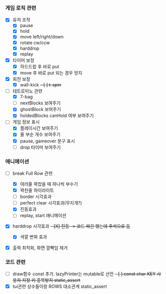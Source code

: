 ### 게임 로직 관련
- [X] 유저 조작
    - [X] pause
    - [X] hold
    - [X] move left/right/down
    - [X] rotate cw/ccw
    - [X] harddrop
    - [X] replay

- [X] 타이머 보정
    - [X] 하드드랍 후 바로 put
    - [X] move 후 바로 put 되는 경우 방지

- [X] 회전 보정
    - [X] wall-kick
    ~~- [ ] t-spin~~

- [ ] 테트로미노 관련
    - [X] 7-bag
    - [ ] nextBlocks 보여주기
    - [X] ghostBlock 보여주기
    - [X] holdedBlocks canHold 여부 보여주기

- [ ] 게임 정보 표시
    - [X] 플레이시간 보여주기
    - [X] 줄 부순 개수 보여주기
    - [X] pause, gameover 문구 표시
    - [ ] drop 타이머 보여주기

### 애니메이션
- [ ] break Full Row 관련
    - [X] 여러줄 꽉찼을 때 하나씩 부수기
    - [X] 꽉찬줄 하이라이트
    - [ ] border 시각효과
    - [ ] perfect clear 시각효과(무지개?)
    - [X] 진동효과
    - [ ] replay, start 애니메이션

- [X] harddrop 시각효과
    ~~- [X] 진동 -> 코드 짜긴 했는데 주석으로 둠~~
    - [X] 색깔 변화 효과

- [X] 출력 최적화, 화면 깜빡임 제거


### 코드 관련
- [ ] draw함수 const 추가. lazyPrinter는 mutable로 선언
~~- [ ] const char KEY 사용자 지정 키 중복방지 static_assert~~
- [X] tui관련 상수들이랑 ROWS 대소관계 static_assert